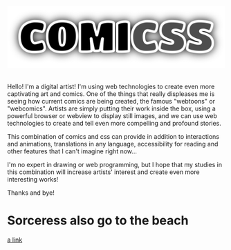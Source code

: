 # <p align="center">![Comicss](/comicss-logo.svg)</p>

Hello! I'm a digital artist! I'm using web technologies to create even more captivating art and comics. One of the things that really displeases me is seeing how current comics are being created, the famous "webtoons" or "webcomics". Artists are simply putting their work inside the box, using a powerful browser or webview to display still images, and we can use web technologies to create and tell even more compelling and profound stories.

This combination of comics and css can provide in addition to interactions and animations, translations in any language, accessibility for reading and other features that I can't imagine right now...

I'm no expert in drawing or web programming, but I hope that my studies in this combination will increase artists' interest and create even more interesting works!

Thanks and bye!

# Sorceress also go to the beach
[a link](https://phelipefox.github.io/comicss/sorceress-also-go-to-the-beach.html)
